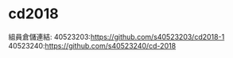 # cd2018
組員倉儲連結:
40523203:https://github.com/s40523203/cd2018-1
40523240:https://github.com/s40523240/cd-2018
